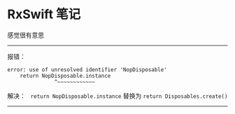 # RxSwift 笔记
感觉很有意思
- - - - -

报错：
```
error: use of unresolved identifier 'NopDisposable'
    return NopDisposable.instance
               ^~~~~~~~~~~~~
```
解决：
` return NopDisposable.instance` 替换为 `return Disposables.create()`

- - - - -
